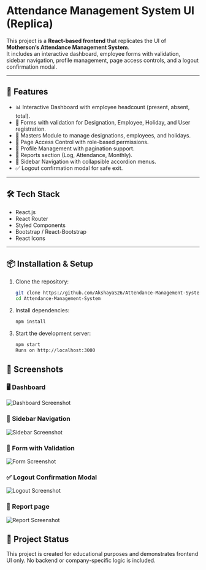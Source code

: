 # Attendance Management System UI (Replica)

This project is a **React-based frontend** that replicates the UI of **Motherson’s Attendance Management System**.  
It includes an interactive dashboard, employee forms with validation, sidebar navigation, profile management, page access controls, and a logout confirmation modal.

---

## 🚀 Features
- 📊 Interactive Dashboard with employee headcount (present, absent, total).  
- 📝 Forms with validation for Designation, Employee, Holiday, and User registration.  
- 📂 Masters Module to manage designations, employees, and holidays.  
- 🔐 Page Access Control with role-based permissions.  
- 👤 Profile Management with pagination support.  
- 📑 Reports section (Log, Attendance, Monthly).  
- 📌 Sidebar Navigation with collapsible accordion menus.  
- ✅ Logout confirmation modal for safe exit.  

---

## 🛠️ Tech Stack
- React.js  
- React Router  
- Styled Components  
- Bootstrap / React-Bootstrap  
- React Icons  

---

## 📦 Installation & Setup

1. Clone the repository:
   ```bash
   git clone https://github.com/AkshayaS26/Attendance-Management-System.git
   cd Attendance-Management-System
2. Install dependencies:
   ```bash
   npm install
3. Start the development server:
   ```bash
   npm start
   Runs on http://localhost:3000

## 📸 Screenshots

### 🖥️ Dashboard
![Dashboard Screenshot](assets/dashboard-desktop.png)

### 📂 Sidebar Navigation
![Sidebar Screenshot](assets/sidebar-expanded.png)

### 📝 Form with Validation
![Form Screenshot](assets/form-validation.png)

### ✅ Logout Confirmation Modal
![Logout Screenshot](assets/logout-modal.png)

### 📝 Report page
![Report Screenshot](assets/reports-page.png)

## 🎯 Project Status

This project is created for educational purposes and demonstrates frontend UI only.
No backend or company-specific logic is included.
